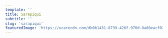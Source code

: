 ```yaml
---
template: ''
title: Sarapiqui
subtitle: ''
slug: 'sarapiqui'
featuredImage: 'https://ucarecdn.com/db0b1431-8739-426f-970d-8a80eacf02ef/-/preview/-/rotate/270/'
---
```

